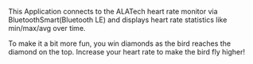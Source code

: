 This Application connects to the ALATech heart rate monitor via BluetoothSmart(Bluetooth LE) and displays heart rate statistics like min/max/avg over time. 

To make it a bit more fun, you win diamonds as the bird reaches the diamond on the top. Increase your heart rate to make the bird fly higher! 
